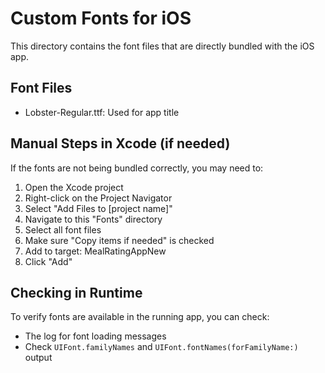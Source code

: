 # Custom Fonts for iOS

This directory contains the font files that are directly bundled with the iOS app.

## Font Files
- Lobster-Regular.ttf: Used for app title

## Manual Steps in Xcode (if needed)
If the fonts are not being bundled correctly, you may need to:

1. Open the Xcode project
2. Right-click on the Project Navigator
3. Select "Add Files to [project name]"
4. Navigate to this "Fonts" directory
5. Select all font files
6. Make sure "Copy items if needed" is checked
7. Add to target: MealRatingAppNew
8. Click "Add"

## Checking in Runtime
To verify fonts are available in the running app, you can check:
- The log for font loading messages
- Check `UIFont.familyNames` and `UIFont.fontNames(forFamilyName:)` output
